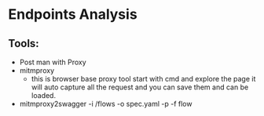 # Endpoints Analysis
## Tools:
- Post man with Proxy
- mitmproxy
  - this is browser base proxy tool start with cmd and explore the page it will auto capture all the request and you can save them and can be loaded.
- mitmproxy2swagger -i /flows -o spec.yaml -p <URL> -f flow
